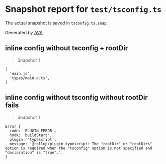 # Snapshot report for `test/tsconfig.ts`

The actual snapshot is saved in `tsconfig.ts.snap`.

Generated by [AVA](https://avajs.dev).

## inline config without tsconfig + rootDir

> Snapshot 1

    [
      'main.js',
      'types/main.d.ts',
    ]

## inline config without tsconfig without rootDir fails

> Snapshot 1

    Error {
      code: 'PLUGIN_ERROR',
      hook: 'buildStart',
      plugin: 'typescript',
      message: '@rollup/plugin-typescript: The "rootDir" or "rootDirs" option is required when the "tsconfig" option is not specified and "declaration" is "true".',
    }
